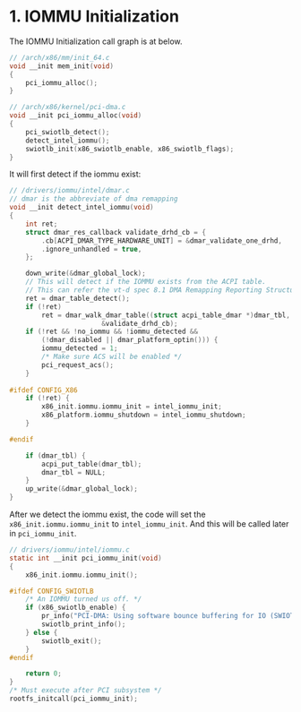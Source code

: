 # 1. IOMMU Initialization

The IOMMU Initialization call graph is at below.

```C
// /arch/x86/mm/init_64.c
void __init mem_init(void)
{
	pci_iommu_alloc();
}

// /arch/x86/kernel/pci-dma.c
void __init pci_iommu_alloc(void)
{
	pci_swiotlb_detect();
	detect_intel_iommu();
	swiotlb_init(x86_swiotlb_enable, x86_swiotlb_flags);
}
```

It will first detect if the iommu exist:

```C
// /drivers/iommu/intel/dmar.c
// dmar is the abbreviate of dma remapping
void __init detect_intel_iommu(void)
{
	int ret;
	struct dmar_res_callback validate_drhd_cb = {
		.cb[ACPI_DMAR_TYPE_HARDWARE_UNIT] = &dmar_validate_one_drhd,
		.ignore_unhandled = true,
	};

	down_write(&dmar_global_lock);
    // This will detect if the IOMMU exists from the ACPI table.
    // This can refer the vt-d spec 8.1 DMA Remapping Reporting Structure.
	ret = dmar_table_detect();
	if (!ret)
		ret = dmar_walk_dmar_table((struct acpi_table_dmar *)dmar_tbl,
					   &validate_drhd_cb);
	if (!ret && !no_iommu && !iommu_detected &&
	    (!dmar_disabled || dmar_platform_optin())) {
		iommu_detected = 1;
		/* Make sure ACS will be enabled */
		pci_request_acs();
	}
    
#ifdef CONFIG_X86
	if (!ret) {
		x86_init.iommu.iommu_init = intel_iommu_init;
		x86_platform.iommu_shutdown = intel_iommu_shutdown;
	}

#endif

	if (dmar_tbl) {
		acpi_put_table(dmar_tbl);
		dmar_tbl = NULL;
	}
	up_write(&dmar_global_lock);
}
```

After we detect the iommu exist, the code will set the `x86_init.iommu.iommu_init` to `intel_iommu_init`. And this will be called later in `pci_iommu_init`.

```C
// drivers/iommu/intel/iommu.c
static int __init pci_iommu_init(void)
{
	x86_init.iommu.iommu_init();

#ifdef CONFIG_SWIOTLB
	/* An IOMMU turned us off. */
	if (x86_swiotlb_enable) {
		pr_info("PCI-DMA: Using software bounce buffering for IO (SWIOTLB)\n");
		swiotlb_print_info();
	} else {
		swiotlb_exit();
	}
#endif

	return 0;
}
/* Must execute after PCI subsystem */
rootfs_initcall(pci_iommu_init);
```

